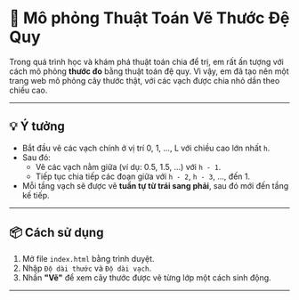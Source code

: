 # 🧭 Mô phỏng Thuật Toán Vẽ Thước Đệ Quy

Trong quá trình học và khám phá thuật toán chia để trị, em rất ấn tượng với cách mô phỏng **thước đo** bằng thuật toán đệ quy. Vì vậy, em đã tạo nên một trang web mô phỏng cây thước thật, với các vạch được chia nhỏ dần theo chiều cao.

---

## 💡 Ý tưởng

- Bắt đầu vẽ các vạch chính ở vị trí 0, 1, ..., L với chiều cao lớn nhất `h`.
- Sau đó:
  - Vẽ các vạch nằm giữa (ví dụ: 0.5, 1.5, ...) với `h - 1`.
  - Tiếp tục chia tiếp các đoạn giữa với `h - 2`, `h - 3`, ..., đến 1.
- Mỗi tầng vạch sẽ được vẽ **tuần tự từ trái sang phải**, sau đó mới đến tầng kế tiếp.

---

## 📦 Cách sử dụng

1. Mở file `index.html` bằng trình duyệt.
2. Nhập `Độ dài thước` và `Độ dài vạch`.
3. Nhấn **"Vẽ"** để xem cây thước được vẽ từng lớp một cách sinh động.

---

